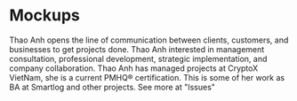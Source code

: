 # Mockups
Thao Anh opens the line of communication between clients, customers, and businesses to get projects done. Thao Anh interested in management consultation, professional development, strategic implementation, and company collaboration. Thao Anh has managed projects at CryptoX VietNam, she is a current PMHQ® certification. This is some of her work as BA at Smartlog and other projects.
See more at "Issues"
